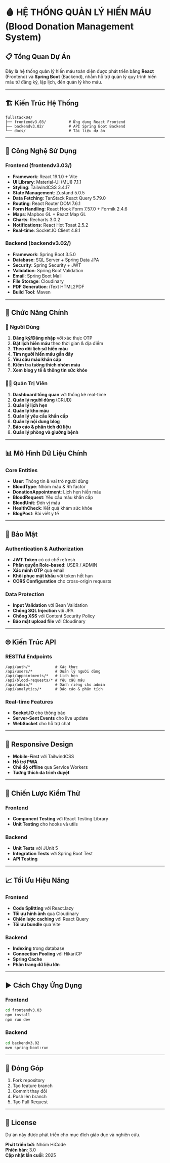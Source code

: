 
# 🩸 HỆ THỐNG QUẢN LÝ HIẾN MÁU (Blood Donation Management System)

## 📋 Tổng Quan Dự Án

Đây là hệ thống quản lý hiến máu toàn diện được phát triển bằng **React** (Frontend) và **Spring Boot** (Backend), nhằm hỗ trợ quản lý quy trình hiến máu từ đăng ký, lập lịch, đến quản lý kho máu.

---

## 🏗️ Kiến Trúc Hệ Thống

```
fullstack04/
├── frontendv3.03/          # Ứng dụng React Frontend
├── backendv3.02/           # API Spring Boot Backend
└── docs/                   # Tài liệu dự án
```

---

## 🚀 Công Nghệ Sử Dụng

### Frontend (frontendv3.03/)
- **Framework**: React 19.1.0 + Vite
- **UI Library**: Material-UI (MUI) 7.1.1
- **Styling**: TailwindCSS 3.4.17
- **State Management**: Zustand 5.0.5
- **Data Fetching**: TanStack React Query 5.79.0
- **Routing**: React Router DOM 7.6.1
- **Form Handling**: React Hook Form 7.57.0 + Formik 2.4.6
- **Maps**: Mapbox GL + React Map GL
- **Charts**: Recharts 3.0.2
- **Notifications**: React Hot Toast 2.5.2
- **Real-time**: Socket.IO Client 4.8.1

### Backend (backendv3.02/)
- **Framework**: Spring Boot 3.5.0
- **Database**: SQL Server + Spring Data JPA
- **Security**: Spring Security + JWT
- **Validation**: Spring Boot Validation
- **Email**: Spring Boot Mail
- **File Storage**: Cloudinary
- **PDF Generation**: iText HTML2PDF
- **Build Tool**: Maven

---

## 🎯 Chức Năng Chính

### 👤 Người Dùng
1. **Đăng ký/Đăng nhập** với xác thực OTP
2. **Đặt lịch hiến máu** theo thời gian & địa điểm
3. **Theo dõi lịch sử hiến máu**
4. **Tìm người hiến máu gần đây**
5. **Yêu cầu máu khẩn cấp**
6. **Kiểm tra tương thích nhóm máu**
7. **Xem blog y tế & thông tin sức khỏe**

### 👨‍💼 Quản Trị Viên
1. **Dashboard tổng quan** với thống kê real-time
2. **Quản lý người dùng** (CRUD)
3. **Quản lý lịch hẹn**
4. **Quản lý kho máu**
5. **Quản lý yêu cầu khẩn cấp**
6. **Quản lý nội dung blog**
7. **Báo cáo & phân tích dữ liệu**
8. **Quản lý phòng và giường bệnh**

---

## 📊 Mô Hình Dữ Liệu Chính

### Core Entities
- **User**: Thông tin & vai trò người dùng
- **BloodType**: Nhóm máu & Rh factor
- **DonationAppointment**: Lịch hẹn hiến máu
- **BloodRequest**: Yêu cầu máu khẩn cấp
- **BloodUnit**: Đơn vị máu
- **HealthCheck**: Kết quả khám sức khỏe
- **BlogPost**: Bài viết y tế

---

## 🔐 Bảo Mật

### Authentication & Authorization
- **JWT Token** có cơ chế refresh
- **Phân quyền Role-based**: USER / ADMIN
- **Xác minh OTP** qua email
- **Khôi phục mật khẩu** với token hết hạn
- **CORS Configuration** cho cross-origin requests

### Data Protection
- **Input Validation** với Bean Validation
- **Chống SQL Injection** với JPA
- **Chống XSS** với Content Security Policy
- **Bảo mật upload file** với Cloudinary

---

## 🌐 Kiến Trúc API

### RESTful Endpoints
```
/api/auth/*           # Xác thực
/api/users/*          # Quản lý người dùng
/api/appointments/*   # Lịch hẹn
/api/blood-requests/* # Yêu cầu máu
/api/admin/*          # Dành riêng cho admin
/api/analytics/*      # Báo cáo & phân tích
```

### Real-time Features
- **Socket.IO** cho thông báo
- **Server-Sent Events** cho live update
- **WebSocket** cho hỗ trợ chat

---

## 📱 Responsive Design

- **Mobile-First** với TailwindCSS
- **Hỗ trợ PWA**
- **Chế độ offline** qua Service Workers
- **Tương thích đa trình duyệt**

---

## 🧪 Chiến Lược Kiểm Thử

### Frontend
- **Component Testing** với React Testing Library
- **Unit Testing** cho hooks và utils

### Backend
- **Unit Tests** với JUnit 5
- **Integration Tests** với Spring Boot Test
- **API Testing**

---

## 📈 Tối Ưu Hiệu Năng

### Frontend
- **Code Splitting** với React.lazy
- **Tối ưu hình ảnh** qua Cloudinary
- **Chiến lược caching** với React Query
- **Tối ưu bundle** qua Vite

### Backend
- **Indexing** trong database
- **Connection Pooling** với HikariCP
- **Spring Cache**
- **Phân trang dữ liệu lớn**

---

## ▶️ Cách Chạy Ứng Dụng

### Frontend
```bash
cd frontendv3.03
npm install
npm run dev
```

### Backend
```bash
cd backendv3.02
mvn spring-boot:run
```

---

## 🤝 Đóng Góp

1. Fork repository
2. Tạo feature branch
3. Commit thay đổi
4. Push lên branch
5. Tạo Pull Request

---

## 📄 License

Dự án này được phát triển cho mục đích giáo dục và nghiên cứu.

**Phát triển bởi**: Nhóm HiCode  
**Phiên bản**: 3.0  
**Cập nhật lần cuối**: 2025
